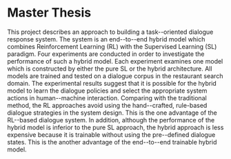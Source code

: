 # Master Thesis
This project describes an approach to building a task--oriented dialogue response system. 
The system is an end--to--end hybrid model which combines Reinforcement Learning (RL) with the Supervised Learning (SL) paradigm. 
Four experiments are conducted in order to investigate the performance of such a hybrid model. 
Each experiment examines one model which is constructed by either the pure SL or the hybrid architecture. 
All models are trained and tested on a dialogue corpus in the restaurant search domain. 
The experimental results suggest that it is possible for the hybrid model to learn the dialogue policies and select 
the appropriate system actions in human--machine interaction. 
Comparing with the traditional method, the RL approaches avoid using the hand--crafted, rule-based dialogue strategies in 
the system design. This is the one advantage of the RL--based dialogue system. In addition, although the performance of 
the hybrid model is inferior to the pure SL approach, the hybrid approach is less expensive because it is trainable without 
using the pre--defined dialogue states. 
This is the another advantage of the end--to--end trainable hybrid model.
